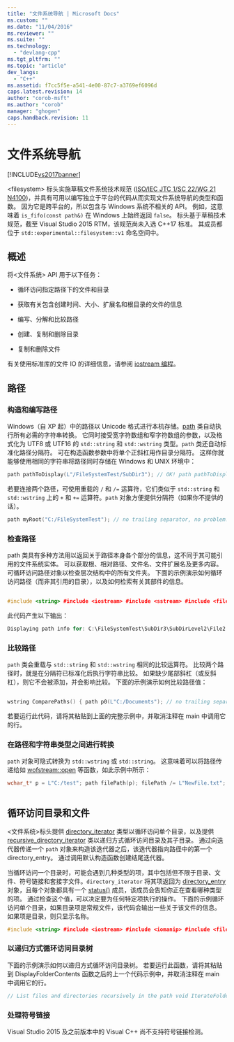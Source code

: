 ```yaml
---
title: "文件系统导航 | Microsoft Docs"
ms.custom: ""
ms.date: "11/04/2016"
ms.reviewer: ""
ms.suite: ""
ms.technology: 
  - "devlang-cpp"
ms.tgt_pltfrm: ""
ms.topic: "article"
dev_langs: 
  - "C++"
ms.assetid: f7cc5f5e-a541-4e00-87c7-a3769ef6096d
caps.latest.revision: 14
author: "corob-msft"
ms.author: "corob"
manager: "ghogen"
caps.handback.revision: 11
---
```

# 文件系统导航
[!INCLUDE[vs2017banner](../assembler/inline/includes/vs2017banner.md)]

\<filesystem\> 标头实施草稿文件系统技术规范 \([ISO\/IEC JTC 1\/SC 22\/WG 21 N4100](http://www.open-std.org/jtc1/sc22/wg21/docs/papers/2014/n4100.pdf)\)，并具有可用以编写独立于平台的代码从而实现文件系统导航的类型和函数。 因为它是跨平台的，所以包含与 Windows 系统不相关的 API。 例如，这意味着 `is_fifo(const path&)` 在 Windows 上始终返回 `false`。 标头基于草稿技术规范，截至 Visual Studio 2015 RTM，该规范尚未入选 C\+\+17 标准。 其成员都位于 `std::experimental::filesystem::v1` 命名空间中。  
  
## 概述  
 将\<文件系统\> API 用于以下任务：  
  
-   循环访问指定路径下的文件和目录  
  
-   获取有关包含创建时间、大小、扩展名和根目录的文件的信息  
  
-   编写、分解和比较路径  
  
-   创建、复制和删除目录  
  
-   复制和删除文件  
  
 有关使用标准库的文件 IO 的详细信息，请参阅 [iostream 编程](../standard-library/iostream-programming.md)。  
  
## 路径  
  
### 构造和编写路径  
 Windows（自 XP 起）中的路径以 Unicode 格式进行本机存储。[path](../standard-library/path-class-cpp-standard-template-library.md) 类自动执行所有必需的字符串转换。 它同时接受宽字符数组和窄字符数组的参数，以及格式化为 UTF8 或 UTF16 的 `std::string` 和 `std::wstring` 类型。`path` 类还自动标准化路径分隔符。 可在构造函数参数中将单个正斜杠用作目录分隔符。 这样你就能够使用相同的字符串将路径同时存储在 Windows 和 UNIX 环境中：  
  
```cpp  
path pathToDisplay(L"/FileSystemTest/SubDir3"); // OK! path pathToDisplay2(L"\\FileSystemTest\\SubDir3"); // Still OK as always path pathToDisplay3(LR"(\FileSystemTest\SubDir3)"); // Raw string literals are OK, too.  
```  
  
 若要连接两个路径，可使用重载的  `/` 和 `/=` 运算符，它们类似于 `std::string` 和 `std::wstring` 上的 `+` 和 `+=` 运算符。`path` 对象方便提供分隔符（如果你不提供的话）。  
  
```cpp  
path myRoot("C:/FileSystemTest"); // no trailing separator, no problem! myRoot /= path("SubDirRoot"); // C:/FileSystemTest/SubDirRoot  
```  
  
### 检查路径  
 path 类具有多种方法用以返回关于路径本身各个部分的信息，这不同于其可能引用的文件系统实体。 可以获取根、相对路径、文件名、文件扩展名及更多内容。 可循环访问路径对象以检查层次结构中的所有文件夹。 下面的示例演示如何循环访问路径（而非其引用的目录），以及如何检索有关其部件的信息。  
  
```cpp  
  
#include <string> #include <iostream> #include <sstream> #include <filesystem> using namespace std; using namespace std::experimental::filesystem::v1; wstring  DisplayPathInfo() { // This path may or may not refer to an existing file. We are // examining this path string, not file system objects. path pathToDisplay(L"C:/FileSystemTest/SubDir3/SubDirLevel2/File2.txt "); wostringstream wos; int i = 0; wos << L"Displaying path info for: " << pathToDisplay << endl; for (path::iterator itr = pathToDisplay.begin(); itr != pathToDisplay.end(); ++itr) { wos << L"path part: " << i++ << L" = " << *itr << endl; } wos << L"root_name() = " << pathToDisplay.root_name() << endl << L"root_path() = " << pathToDisplay.root_path() << endl << L"relative_path() = " << pathToDisplay.relative_path() << endl << L"parent_path() = " << pathToDisplay.parent_path() << endl << L"filename() = " << pathToDisplay.filename() << endl << L"stem() = " << pathToDisplay.stem() << endl << L"extension() = " << pathToDisplay.extension() << endl; return wos.str(); } void main(int argc, char* argv[]) { wcout << DisplayPathInfo() << endl; // wcout << ComparePaths() << endl; // see following example wcout << endl << L"Press Enter to exit" << endl; wstring input; getline(wcin, input); }  
```  
  
 此代码产生以下输出：  
  
```cpp  
Displaying path info for: C:\FileSystemTest\SubDir3\SubDirLevel2\File2.txt path part: 0 = C: path part: 1 = \ path part: 2 = FileSystemTest path part: 3 = SubDir3 path part: 4 = SubDirLevel2 path part: 5 = File2.txt root_name() = C: root_path() = C:\ relative_path() = FileSystemTest\SubDir3\SubDirLevel2\File2.txt parent_path() = C:\FileSystemTest\SubDir3\SubDirLevel2 filename() = File2.txt stem() = File2 extension() = .txt  
```  
  
### 比较路径  
 `path` 类会重载与 `std::string` 和 `std::wstring` 相同的比较运算符。 比较两个路径时，就是在分隔符已标准化后执行字符串比较。 如果缺少尾部斜杠（或反斜杠），则它不会被添加，并会影响比较。 下面的示例演示如何比较路径值：  
  
```cpp  
  
wstring ComparePaths() { path p0(L"C:/Documents"); // no trailing separator path p1(L"C:/Documents/"); //p0 < p1 path p2(L"C:/Documents/2013/"); // p1 < p2 path p3(L"C:/Documents/2013/Reports/"); // p2 < p3 path p4(L"C:/Documents/2014/");  // p3 < p4 path p5(L"D:/Documents/2013/Reports/"); // p4 < p5 wostringstream wos; wos << boolalpha << p0.wstring() << L" < " << p1.wstring() << L": " << (p0 < p1) << endl << p1.wstring() << L" < " << p2.wstring() << L": " << (p1 < p2) << endl << p2.wstring() << L" < " << p3.wstring() << L": " << (p2 < p3) << endl << p3.wstring() << L" < " << p4.wstring() << L": " << (p3 < p4) << endl << p4.wstring() << L" < " << p5.wstring() << L": " << (p4 < p5) << endl; return wos.str(); } /* Output: C:\Documents < C:\Documents\: true C:\Documents\ < C:\Documents\2013\: true C:\Documents\2013\ < C:\Documents\2013\Reports\: true C:\Documents\2013\Reports\ < C:\Documents\2014\: true C:\Documents\2014\ < D:\Documents\2013\Reports\: true */  
```  
  
 若要运行此代码，请将其粘贴到上面的完整示例中，并取消注释在 main 中调用它的行。  
  
### 在路径和字符串类型之间进行转换  
 `path` 对象可隐式转换为 `std::wstring` 或 `std::string`。 这意味着可以将路径传递给如 [wofstream::open](../Topic/basic_ofstream::open.md) 等函数，如此示例中所示：  
  
```cpp  
wchar_t* p = L"C:/test"; path filePath(p); filePath /= L"NewFile.txt"; // Open, write to, and close the file. wofstream myFile; myFile.open(filePath); myFile << L"Lorem ipsum..."; myFile.close  
  
```  
  
## 循环访问目录和文件  
 \<文件系统\>标头提供 [directory\_iterator](../standard-library/directory-iterator-class.md) 类型以循环访问单个目录，以及提供 [recursive\_directory\_iterator](../standard-library/recursive-directory-iterator-class.md) 类以递归方式循环访问目录及其子目录。 通过向迭代器传递一个 `path` 对象来构造该迭代器之后，该迭代器指向路径中的第一个 directory\_entry。 通过调用默认构造函数创建结尾迭代器。  
  
 当循环访问一个目录时，可能会遇到几种类型的项，其中包括但不限于目录、文件、符号链接和套接字文件。`directory_iterator` 将其项返回为 [directory\_entry](../standard-library/directory-entry-class.md) 对象，且每个对象都具有一个 [status\(\)](http://msdn.microsoft.com/zh-cn/a70a3c55-3a76-417f-abaf-862ff94b2056) 成员，该成员会告知你正在查看哪种类型的项。 通过检查这个值，可以决定要为任何特定项执行的操作。 下面的示例循环访问单个目录，如果目录项是常规文件，该代码会输出一些关于该文件的信息。 如果项是目录，则只显示名称。  
  
```cpp  
#include <string> #include <iostream> #include <iomanip> #include <filesystem> #include <chrono> #include <time.h> using namespace std; using namespace std::experimental::filesystem::v1; // Display the last write time for the file wstring LastWriteTimeToLocalTime(const path& file_path) { const auto last = chrono::system_clock::to_time_t(last_write_time(file_path)); tm timeinfo; localtime_s(&timeinfo, &last); wchar_t buf[56]; _wasctime_s(buf, 56, &timeinfo); // appends '\n' return wstring{ buf }; } // List files and directories in the specified path void DisplayFolderContents(const path& p) { wcout << L"Begin iterating " << p.wstring() << endl; for (const auto& entry : directory_iterator{ p }) { if (is_regular_file(entry.status())) { wcout << L" File: " << entry.path().filename() << " : " << LastWriteTimeToLocalTime(entry.path()); } else if (is_directory(entry.status())) { wcout << L" Dir: " << entry.path().filename() << endl; } } } void main() { wstring dir{ LR"(C:\users\public\documents\)" }; path p{ dir }; if (!is_directory(p)) { wcout << L"No such directory: " << dir << endl; return; } DisplayFolderContents(p); // IterateFolderRecursively(p); // see example wcout << endl << L"Press Enter to exit" << endl; wstring input; getline(wcin, input); }  
```  
  
### 以递归方式循环访问目录树  
 下面的示例演示如何以递归方式循环访问目录树。 若要运行此函数，请将其粘贴到 DisplayFolderContents 函数之后的上一个代码示例中，并取消注释在 main 中调用它的行。  
  
```cpp  
// List files and directories recursively in the path void IterateFolderRecursively(const path& p) { wcout << L"Begin iterating " << p.wstring() << " recursively" << endl; for (recursive_directory_iterator it{ p }, end; it != end; ++it) { if (is_regular_file(it->status())) { wcout << setw(it.depth()) << L" " << L"File: " << it->path().filename() << L" : " << LastWriteTimeToLocalTime(it->path()); } else if (is_directory(it->status())) { wcout << setw(it.depth()) << L" " << L"Dir: " << it->path().filename() << endl; } } }  
```  
  
### 处理符号链接  
 Visual Studio 2015 及之前版本中的 Visual C\+\+ 尚不支持符号链接检测。